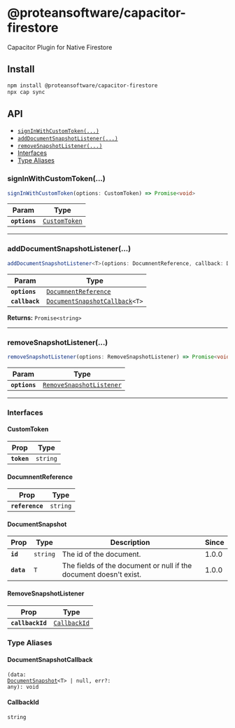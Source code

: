 # @proteansoftware/capacitor-firestore

Capacitor Plugin for Native Firestore

## Install

```bash
npm install @proteansoftware/capacitor-firestore
npx cap sync
```

## API

<docgen-index>

* [`signInWithCustomToken(...)`](#signinwithcustomtoken)
* [`addDocumentSnapshotListener(...)`](#adddocumentsnapshotlistener)
* [`removeSnapshotListener(...)`](#removesnapshotlistener)
* [Interfaces](#interfaces)
* [Type Aliases](#type-aliases)

</docgen-index>

<docgen-api>
<!--Update the source file JSDoc comments and rerun docgen to update the docs below-->

### signInWithCustomToken(...)

```typescript
signInWithCustomToken(options: CustomToken) => Promise<void>
```

| Param         | Type                                                |
| ------------- | --------------------------------------------------- |
| **`options`** | <code><a href="#customtoken">CustomToken</a></code> |

--------------------


### addDocumentSnapshotListener(...)

```typescript
addDocumentSnapshotListener<T>(options: DocumnentReference, callback: DocumentSnapshotCallback<T>) => Promise<CallbackId>
```

| Param          | Type                                                                                   |
| -------------- | -------------------------------------------------------------------------------------- |
| **`options`**  | <code><a href="#documnentreference">DocumnentReference</a></code>                      |
| **`callback`** | <code><a href="#documentsnapshotcallback">DocumentSnapshotCallback</a>&lt;T&gt;</code> |

**Returns:** <code>Promise&lt;string&gt;</code>

--------------------


### removeSnapshotListener(...)

```typescript
removeSnapshotListener(options: RemoveSnapshotListener) => Promise<void>
```

| Param         | Type                                                                      |
| ------------- | ------------------------------------------------------------------------- |
| **`options`** | <code><a href="#removesnapshotlistener">RemoveSnapshotListener</a></code> |

--------------------


### Interfaces


#### CustomToken

| Prop        | Type                |
| ----------- | ------------------- |
| **`token`** | <code>string</code> |


#### DocumnentReference

| Prop            | Type                |
| --------------- | ------------------- |
| **`reference`** | <code>string</code> |


#### DocumentSnapshot

| Prop       | Type                | Description                                                       | Since |
| ---------- | ------------------- | ----------------------------------------------------------------- | ----- |
| **`id`**   | <code>string</code> | The id of the document.                                           | 1.0.0 |
| **`data`** | <code>T</code>      | The fields of the document or null if the document doesn't exist. | 1.0.0 |


#### RemoveSnapshotListener

| Prop             | Type                                              |
| ---------------- | ------------------------------------------------- |
| **`callbackId`** | <code><a href="#callbackid">CallbackId</a></code> |


### Type Aliases


#### DocumentSnapshotCallback

<code>(data: <a href="#documentsnapshot">DocumentSnapshot</a>&lt;T&gt; | null, err?: any): void</code>


#### CallbackId

<code>string</code>

</docgen-api>
